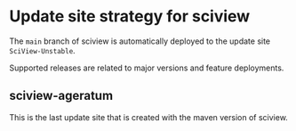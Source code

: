 # Update site strategy for sciview

The `main` branch of sciview is automatically deployed to the update
site `SciView-Unstable`.

Supported releases are related to major versions and feature
deployments.

## sciview-ageratum

This is the last update site that is created with the maven version of
sciview. 
